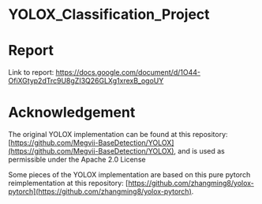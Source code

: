 # YOLOX_Classification_Project

# Report
Link to report: https://docs.google.com/document/d/1O44-OfiXGtyp2dTrc9U8gZI3Q26GLXg1xrexB_ogoUY
# Acknowledgement
The original YOLOX implementation can be found at this repository: [https://github.com/Megvii-BaseDetection/YOLOX](https://github.com/Megvii-BaseDetection/YOLOX), and is used as permissible under the Apache 2.0 License

Some pieces of the YOLOX implementation are based on this pure pytorch reimplementation at this repository: [https://github.com/zhangming8/yolox-pytorch](https://github.com/zhangming8/yolox-pytorch).
